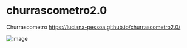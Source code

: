 # churrascometro2.0
 Churrascometro
https://luciana-pessoa.github.io/churrascometro2.0/

![image](https://user-images.githubusercontent.com/103122284/235270317-5131d57c-e59f-45fb-acdd-2c92c979f9ee.png)
